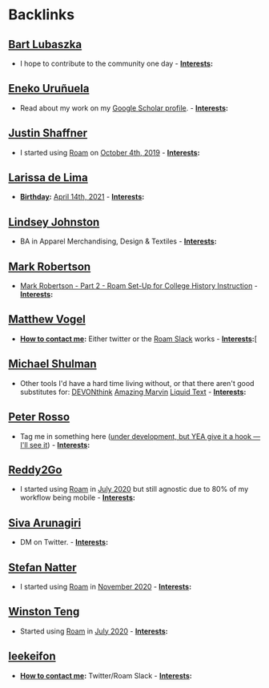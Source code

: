 
# Backlinks
## [Bart Lubaszka](<Bart Lubaszka.md>)
- I hope to contribute to the community one day
        - **[Interests](<Interests.md>):**

## [Eneko Uruñuela](<Eneko Uruñuela.md>)
- Read about my work on my [Google Scholar profile](https://scholar.google.com/citations?user=KLIjERgAAAAJ&hl=en).
        - **[Interests](<Interests.md>):**

## [Justin Shaffner](<Justin Shaffner.md>)
- I started using [Roam](<Roam.md>) on [October 4th, 2019](<October 4th, 2019.md>)
        - **[Interests](<Interests.md>):**

## [Larissa de Lima](<Larissa de Lima.md>)
- **[Birthday](<Birthday.md>):** [April 14th, 2021](<April 14th, 2021.md>)
        - **[Interests](<Interests.md>):**

## [Lindsey Johnston](<Lindsey Johnston.md>)
- BA in Apparel Merchandising, Design & Textiles
        - **[Interests](<Interests.md>):**

## [Mark Robertson](<Mark Robertson.md>)
- [Mark Robertson - Part 2 - Roam Set-Up for College History Instruction](https://youtu.be/_QJ6Nt2r_xg)
        - **[Interests](<Interests.md>):**

## [Matthew Vogel](<Matthew Vogel.md>)
- **[How to contact me](<How to contact me.md>):** Either twitter or the [Roam Slack](<Roam Slack.md>) works 
        - **[Interests](<Interests.md>):**[

## [Michael Shulman](<Michael Shulman.md>)
- Other tools I'd have a hard time living without, or that there aren't good substitutes for: [DEVONthink](<DEVONthink.md>) [Amazing Marvin](<Amazing Marvin.md>) [Liquid Text](<Liquid Text.md>)
        - **[Interests](<Interests.md>):**

## [Peter Rosso](<Peter Rosso.md>)
- Tag me in something here ([under development, but YEA give it a hook — I'll see it]([Chat](<Chat.md>)))
        - **[Interests](<Interests.md>):**

## [Reddy2Go](<Reddy2Go.md>)
- I started using [Roam](<Roam.md>) in [July 2020](<July 2020.md>) but still agnostic due to 80% of my workflow being mobile
        - **[Interests](<Interests.md>):**

## [Siva Arunagiri](<Siva Arunagiri.md>)
- DM on Twitter.
        - **[Interests](<Interests.md>):**

## [Stefan Natter](<Stefan Natter.md>)
- I started using [Roam](<Roam.md>) in [November 2020](<November 2020.md>)
        - **[Interests](<Interests.md>):**

## [Winston Teng](<Winston Teng.md>)
- Started using [Roam](<Roam.md>) in [July 2020](<July 2020.md>)
        - **[Interests](<Interests.md>):**

## [leekeifon](<leekeifon.md>)
- **[How to contact me](<How to contact me.md>):** Twitter/Roam Slack
        - **[Interests](<Interests.md>):**

